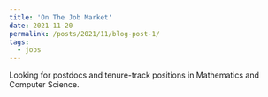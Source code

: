 ```yaml
---
title: 'On The Job Market'
date: 2021-11-20
permalink: /posts/2021/11/blog-post-1/
tags:
  - jobs
---
```


Looking for postdocs and tenure-track positions in Mathematics and Computer Science. 
